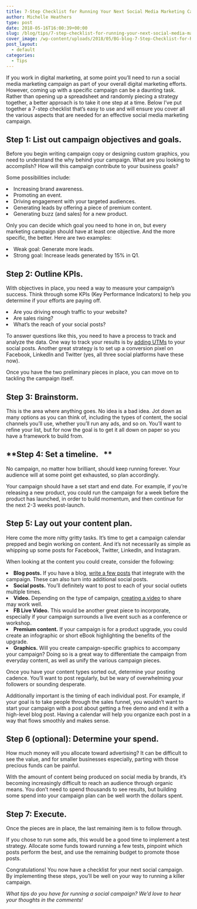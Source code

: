 ```yaml
---
title: 7-Step Checklist for Running Your Next Social Media Marketing Campaign
author: Michelle Heathers
type: post
date: 2018-05-16T16:00:39+00:00
slug: /blog/tips/7-step-checklist-for-running-your-next-social-media-marketing-campaign
cover_image: /wp-content/uploads/2018/05/BG-blog-7-Step-Checklist-for-Running-Your-Next-Social-Media-Marketing-Campaign.png
post_layout:
  - default
categories:
  - Tips
---
```


<span style="font-weight: 400;">If you work in digital marketing, at some point you’ll need to run a social media marketing campaign as part of your overall digital marketing efforts. However, coming up with a specific campaign can be a daunting task. Rather than opening up a spreadsheet and randomly piecing a strategy together, a better approach is to take it one step at a time. Below I’ve put together a 7-step checklist that’s easy to use and will ensure you cover all the various aspects that are needed for an effective social media marketing campaign.</span>

## **Step 1: List out campaign objectives and goals.**

<span style="font-weight: 400;">Before you begin writing campaign copy or designing custom graphics, you need to understand the why behind your campaign. What are you looking to accomplish? How will this campaign contribute to your business goals?</span>

<span style="font-weight: 400;">Some possibilities include:</span>

<li style="font-weight: 400;">
  <span style="font-weight: 400;">Increasing brand awareness.</span>
</li>
<li style="font-weight: 400;">
  <span style="font-weight: 400;">Promoting an event.</span>
</li>
<li style="font-weight: 400;">
  <span style="font-weight: 400;">Driving engagement with your targeted audiences.</span>
</li>
<li style="font-weight: 400;">
  <span style="font-weight: 400;">Generating leads by offering a piece of premium content.</span>
</li>
<li style="font-weight: 400;">
  <span style="font-weight: 400;">Generating buzz (and sales) for a new product.</span>
</li>

<span style="font-weight: 400;">Only you can decide which goal you need to hone in on, but every marketing campaign should have at least one objective. And the more specific, the better. Here are two examples:</span>

<li style="font-weight: 400;">
  <span style="font-weight: 400;">Weak goal: Generate more leads.</span>
</li>
<li style="font-weight: 400;">
  <span style="font-weight: 400;">Strong goal: Increase leads generated by 15% in Q1.</span>
</li>

## **Step 2: Outline KPIs.**

<span style="font-weight: 400;">With objectives in place, you need a way to measure your campaign’s success. Think through some KPIs (Key Performance Indicators) to help you determine if your efforts are paying off.</span>

<li style="font-weight: 400;">
  <span style="font-weight: 400;">Are you driving enough traffic to your website?</span>
</li>
<li style="font-weight: 400;">
  <span style="font-weight: 400;">Are sales rising?</span>
</li>
<li style="font-weight: 400;">
  <span style="font-weight: 400;">What’s the reach of your social posts?</span>
</li>

<span style="font-weight: 400;">To answer questions like this, you need to have a process to track and analyze the data. One way to track your results is by</span> [<span style="font-weight: 400;">adding UTMs</span>][1] <span style="font-weight: 400;">to your social posts. Another great strategy is to set up a conversion pixel on Facebook, LinkedIn and Twitter (yes, all three social platforms have these now).</span>

<span style="font-weight: 400;">Once you have the two preliminary pieces in place, you can move on to tackling the campaign itself.</span>

## **Step 3: Brainstorm.**

<span style="font-weight: 400;">This is the area where anything goes. No idea is a bad idea. Jot down as many options as you can think of, including the types of content, the social channels you’ll use, whether you’ll run any ads, and so on. You’ll want to refine your list, but for now the goal is to get it all down on paper so you have a framework to build from.</span>

## **Step 4: Set a timeline.   **

<span style="font-weight: 400;">No campaign, no matter how brilliant, should keep running forever. Your audience will at some point get exhausted, so plan accordingly.</span>

<span style="font-weight: 400;">Your campaign should have a set start and end date. For example, if you’re releasing a new product, you could run the campaign for a week before the product has launched, in order to build momentum, and then continue for the next 2-3 weeks post-launch.</span>

## **Step 5: Lay out your content plan.**

<span style="font-weight: 400;">Here come the more nitty gritty tasks. It’s time to get a campaign calendar prepped and begin working on content. And it’s not necessarily as simple as whipping up some posts for Facebook, Twitter, LinkedIn, and Instagram.</span>

<span style="font-weight: 400;">When looking at the content you could create, consider the following:</span>

<li style="font-weight: 400;">
  <b>Blog posts.</b><span style="font-weight: 400;"> If you have a blog, </span><a href="/blog/social-media/8-essential-elements-winning-blog-post"><span style="font-weight: 400;">write a few posts</span></a><span style="font-weight: 400;"> that integrate with the campaign. These can also turn into additional social posts.</span>
</li>
<li style="font-weight: 400;">
  <b>Social posts.</b><span style="font-weight: 400;"> You’ll definitely want to post to each of your social outlets multiple times.</span>
</li>
<li style="font-weight: 400;">
  <b>Video.</b><span style="font-weight: 400;"> Depending on the type of campaign, </span><a href="/blog/social-media/5-ways-digital-marketers-tap-power-social-video"><span style="font-weight: 400;">creating a video</span></a><span style="font-weight: 400;"> to share may work well.</span>
</li>
<li style="font-weight: 400;">
  <b>FB Live Video.</b><span style="font-weight: 400;"> This would be another great piece to incorporate, especially if your campaign surrounds a live event such as a conference or workshop.</span>
</li>
<li style="font-weight: 400;">
  <b>Premium content.</b><span style="font-weight: 400;"> If your campaign is for a product upgrade, you could create an infographic or short eBook highlighting the benefits of the upgrade.</span>
</li>
<li style="font-weight: 400;">
  <b>Graphics.</b><span style="font-weight: 400;"> Will you create campaign-specific graphics to accompany your campaign? Doing so is a great way to differentiate the campaign from everyday content, as well as unify the various campaign pieces.</span>
</li>

<span style="font-weight: 400;">Once you have your content types sorted out, determine your posting cadence. You’ll want to post regularly, but be wary of overwhelming your followers or sounding desperate.</span>

<span style="font-weight: 400;">Additionally important is the timing of each individual post. For example, if your goal is to take people through the sales funnel, you wouldn’t want to start your campaign with a post about getting a free demo and end it with a high-level blog post. Having a calendar will help you organize each post in a way that flows smoothly and makes sense.</span>

## **Step 6 (optional): Determine your spend.**

<span style="font-weight: 400;">How much money will you allocate toward advertising? It can be difficult to see the value, and for smaller businesses especially, parting with those precious funds can be painful.</span>

<span style="font-weight: 400;">With the amount of content being produced on social media by brands, it’s becoming increasingly difficult to reach an audience through organic means. You don’t need to spend thousands to see results, but building some spend into your campaign plan can be well worth the dollars spent.</span>

## **Step 7: Execute.**

<span style="font-weight: 400;">Once the pieces are in place, the last remaining item is to follow through.</span>

<span style="font-weight: 400;">If you chose to run some ads, this would be a good time to implement a test strategy. Allocate some funds toward running a few tests, pinpoint which posts perform the best, and use the remaining budget to promote those posts.</span>

<span style="font-weight: 400;">Congratulations! You now have a checklist for your next social campaign. By implementing these steps, you’ll be well on your way to running a killer campaign.</span>

_<span style="font-weight: 400;">What tips do you have for running a social campaign? We’d love to hear your thoughts in the comments!</span>_

[1]: https://blog.bufferapp.com/utm-guide
